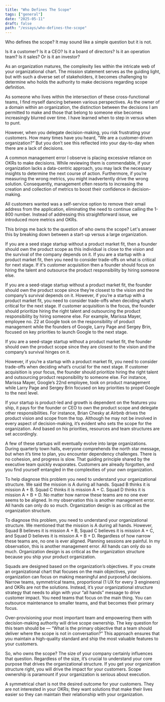 ```yaml
---
title: "Who Defines The Scope"
tags: ["general"]
date: "2025-05-11"
draft: false
path: "/essays/who-defines-the-scope"
---
```


Who defines the scope? It may sound like a simple question but it is not.

Is it a customer? Is it a CEO? Is it a board of directors? Is it an operation team? Is it sales? Or is it an investor? 

As an organization matures, the complexity lies within the intricate web of your organizational chart. The mission statement serves as the guiding light, but with such a diverse set of stakeholders, it becomes challenging to determine who holds the authority to make decisions regarding scope definition. 

As someone who lives within the intersection of these cross-functional teams, I find myself dancing between various perspectives. As the owner of a domain within an organization, the distinction between the decisions I am permitted to make and those that belong to someone else becomes increasingly blurred over time. I have learned when to step in versus when to punt. 

However, when you delegate decision-making, you risk frustrating your customers. How many times have you heard, “We are a customer-driven organization?” But you don’t see this reflected into your day-to-day when there are a lack of decisions.

A common management error I observe is placing excessive reliance on OKRs to make decisions. While reviewing them is commendable, if your organization lacks a data-centric approach, you may lack the necessary insights to determine the next course of action. Furthermore, if you’re measuring the wrong metrics, you might inadvertently drive the wrong solution. Consequently, management often resorts to increasing the creation and collection of metrics to boost their confidence in decision-making. 

All customers wanted was a self-service option to remove their email address from the application, eliminating the need to continue calling the 1-800 number. Instead of addressing this straightforward issue, we introduced more metrics and OKRs. 

This brings me back to the question of who owns the scope? Let's  answer this by breaking down between a start-up versus a large organization.

If you are a seed stage startup without a product market fit, then a founder should own the product scope as this individual is close to the vision and the survival of the company depends on it. If you are a startup with a product market fit, then you need to consider trade-offs on what is critical for next stage. If it's customer acquisition then a founder should focus on hiring the talent and outsource the product responsibility by hiring someone else.

If you are a seed-stage startup without a product market fit, the founder should own the product scope since they’re closest to the vision and the company’s survival depends on it. However, if you’re a startup with a product market fit, you need to consider trade-offs when deciding what’s critical for the next stage. If customer acquisition is the focus, the founder should prioritize hiring the right talent and outsourcing the product responsibility by hiring someone else. For example, Marissa Mayer, employee no. 22 at Google took on the responsibility of product management while the founders of Google, Larry Page and Sergey Brin, focused on key priorities to launch Google to the next stage.

If you are a seed-stage startup without a product market fit, the founder should own the product scope since they are closest to the vision and the company’s survival hinges on it. 

However, if you’re a startup with a product market fit, you need to consider trade-offs when deciding what’s crucial for the next stage. If customer acquisition is your focus, the founder should prioritize hiring the right talent and outsourcing product responsibility to someone else. For instance, Marissa Mayer, Google’s 22nd employee, took on product management while Larry Page and Sergey Brin focused on key priorities to propel Google to the next level. 

If your startup is product-led and growth is dependent on the features you ship, it pays for the founder or CEO to own the product scope and delegate other responsibilities. For instance, Brian Chesky at Airbnb drives the product vision and scope from the top. Although he may not be involved in every aspect of decision-making, it’s evident who sets the scope for the organization. And based on his priorities, resources and team structures are set accordingly.

A few of these startups will eventually evolve into large organizations. During quarterly town halls, everyone comprehends the north star message, but when it’s time to plan, you encounter dependency challenges. There is no cohesion, and progress is slow. That guiding principle shared by the executive team quickly evaporates. Customers are already forgotten, and you find yourself entangled in the complexities of your own organization. 

To help diagnose this problem you need to understand your organizational structure. We said the mission is A during all hands. Squad B thinks it is mission A + B. Squad C thinks it is mission A + C. Squad D thinks it is mission A + B + D. No matter how narrow these teams are no one ever seems to be aligned. In my observation this is another management error. All hands can only do so much. Organization design is as critical as the organization structure. 

To diagnose this problem, you need to understand your organizational structure. We mentioned that the mission is A during all hands. However, Squad B believes it is mission A + B, Squad C believes it is mission A + C, and Squad D believes it is mission A + B + D. Regardless of how narrow these teams are, no one is ever aligned. Planning sessions are painful. In my observation, this is another management error. All hands can only do so much. Organization design is as critical as the organization structure because you ship your product organization.

Squads are designed based on the organization’s objectives. If you create an organizational chart that focuses on the main objectives, your organization can focus on making meaningful and purposeful decisions. Narrow teams, symmetrical teams, proportional (1 UX for every 3 engineers) and OKRs are not the solutions. Instead, it’s your organizational structure strategy that needs to align with your “all hands” message to drive customer impact. You need teams that focus on the main thing. You can outsource maintenance to smaller teams, and that becomes their primary focus. 

Over-provisioning your most important team and empowering them with decision-making authority will drive scope ownership. The key question for this team should be — “What is the primary objective that a team should deliver where the scope is not in conversation?” This approach ensures that you maintain a high-quality standard and ship the most valuable features to your customers.

So, who owns the scope? The size of your company certainly influences that question. Regardless of the size, it’s crucial to understand your core purpose that drives the organizational structure. If you get your organization structure right, you will drive the impact for your customers. Scope ownership is paramount if your organization is serious about execution.

A symmetrical chart is not the desired outcome for your customers. They are not interested in your OKRs; they want solutions that make their lives easier so they can maintain their relationship with your organization.
